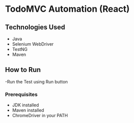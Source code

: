 # TodoMVC Automation (React)

## Technologies Used
- Java
- Selenium WebDriver
- TestNG
- Maven

## How to Run
-Run the Test using Run button 

### Prerequisites
- JDK installed
- Maven installed
- ChromeDriver in your PATH

